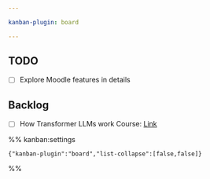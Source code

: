 ```yaml
---

kanban-plugin: board

---
```


## TODO

- [ ] Explore Moodle features in details


## Backlog

- [ ] How Transformer LLMs work Course: [Link](https://www.deeplearning.ai/short-courses/how-transformer-llms-work/)




%% kanban:settings
```
{"kanban-plugin":"board","list-collapse":[false,false]}
```
%%